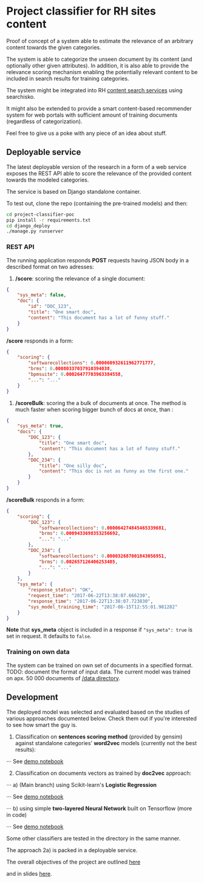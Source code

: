 # Project classifier for RH sites content
Proof of concept of a system able to estimate the relevance of an arbitrary content towards the given categories.

The system is able to categorize the unseen document by its content 
(and optionally other given attributes).
In addition, it is also able to provide the relevance scoring mechanism enabling the potentially relevant content 
to be included in search results for training categories.

The system might be integrated into RH 
[content search services](https://developers.redhat.com/resources) using searchisko. 

It might also be extended to provide a smart content-based recommender system for web portals 
with sufficient amount of training documents (regardless of categorization).

Feel free to give us a poke with any piece of an idea about stuff.

## Deployable service

The latest deployable version of the research in a form of a web service exposes the REST API able to score 
the relevance of the provided content towards the modeled categories.

The service is based on Django standalone container.

To test out, clone the repo (containing the pre-trained models) and then:

```bash
cd project-classifier-poc
pip install -r requirements.txt
cd django_deploy
./manage.py runserver
```

### REST API
The running application responds **POST** requests having JSON body in a described format on two adresses:

1. **/score**: scoring the relevance of a single document:

```json
{
	"sys_meta": false,
	"doc": {
		"id": "DOC_123",
		"title": "One smart doc",
		"content": "This document has a lot of funny stuff."
	}
}
```

**/score** responds in a form:

```json
{
    "scoring": {
        "softwarecollections": 0.000060932611962771777,
        "brms": 0.00080337037910394038,
        "bpmsuite": 0.00026477703963384558,
        "...": "..."
    }
}
```

1. **/scoreBulk**: scoring the a bulk of documents at once. The method is much faster when scoring bigger bunch 
of docs at once, than :

```json
{
	"sys_meta": true,
	"docs": {
		"DOC_123": {
		    "title": "One smart doc",
		    "content": "This document has a lot of funny stuff."
		},
		"DOC_234": {
		    "title": "One silly doc",
		    "content": "This doc is not as funny as the first one."
		}
	}
}

```

**/scoreBulk** responds in a form:

```json
{
    "scoring": {
        "DOC_123": {
            "softwarecollections": 0.000064274845465339681,
            "brms": 0.0009433698353256692,
            "...": "..."
        },
        "DOC_234": {
            "softwarecollections": 0.000032687001843056951,
            "brms": 0.002657126406253485,
            "...": "..."
        }
    },
    "sys_meta": {
        "response_status": "OK",
        "request_time": "2017-06-22T13:38:07.666230",
        "response_time": "2017-06-22T13:38:07.723830",
        "sys_model_training_time": "2017-06-15T12:55:01.981282"
    }
}
```

**Note** that **sys_meta** object is included in a response if ```"sys_meta": true``` is set in request. 
It defaults to ```false```.

### Training on own data
The system can be trained on own set of documents in a specified format. 
TODO: document the format of input data. The current model was trained on apx. 50 000 documents
of [/data directory](https://github.com/searchisko/project-classifier-poc/tree/master/data/content/prod).

## Development

The deployed model was selected and evaluated based on the studies of various approaches documented below. 
Check them out if you're interested to see how smart the guy is.

1. Classification on **sentences scoring method** (provided by gensim) against standalone categories' **word2vec** 
models (currently not the best results):

⋅⋅⋅ See [demo notebook](https://github.com/searchisko/project-classifier-poc/tree/master/classifiers/model/w2v_classifier_demo.ipynb)

2. Classification on documents vectors as trained by **doc2vec** approach:

⋅⋅⋅ a) (Main branch) using Scikit-learn's **Logistic Regression**

⋅⋅⋅ See [demo notebook](https://github.com/searchisko/project-classifier-poc/blob/master/classifiers/model/d2v_superior_classifier_logreg_evaled.ipynb)    

⋅⋅⋅ b) using simple **two-layered Neural Network** built on Tensorflow (more in code)

⋅⋅⋅ See [demo notebook](https://github.com/searchisko/project-classifier-poc/tree/master/classifiers/model/d2v_superior_classifier_neural_nb_evaled.ipynb)

Some other classifiers are tested in the directory in the same manner.

The approach 2a) is packed in a deployable service.

The overall objectives of the project are outlined [here](https://issues.jboss.org/browse/RHDENG-1111)

and in slides [here](https://github.com/searchisko/project-classifier-poc/tree/master/classifiers/info).
